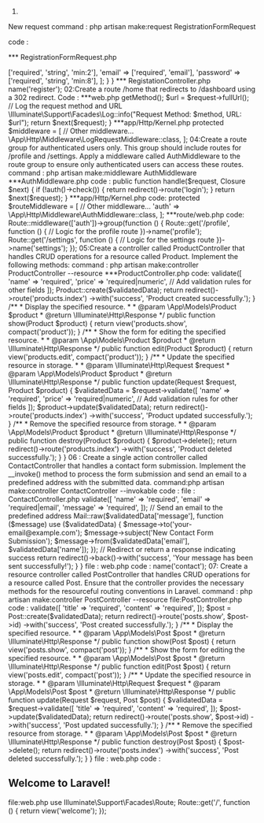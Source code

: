 01.
New request command  :
php artisan make:request RegistrationFormRequest

code : 

*** RegistrationFormRequest.php

<?php

namespace App\Http\Requests;

use Illuminate\Foundation\Http\FormRequest;

class RegistrationRequest extends FormRequest
{
    public function rules()
    {
        return [
            'name' => ['required', 'string', 'min:2'],
            'email' => ['required', 'email'],
            'password' => ['required', 'string', 'min:8'],
        ];
    }
}


*** RegistationController.php
<?php

namespace App\Http\Controllers;

use App\Http\Requests\RegistrationRequest;

class RegistrationController extends Controller
{
    public function register(RegistrationRequest $request)
    {
    }
}

*** web.php
<?php

use App\Http\Controllers\RegistrationController;
use Illuminate\Support\Facades\Route;

Route::post('/register', 'RegistrationController@register')->name('register');






02:Create a route /home that redirects to /dashboard using a 302 redirect.
Code :

***web.php
<?php
use Illuminate\Http\RedirectResponse;
use Illuminate\Support\Facades\Route;

Route::get('/home', function () {
    return new RedirectResponse('/dashboard', 302);
});



03:Create a global middleware that logs the request method and URL for every incoming request. Log the information to the Laravel log file.

command : php artisan make:middleware LogRequestMiddleware

***LogRequestMiddleware.php

public function handle($request, Closure $next)
{
    $method = $request->getMethod();
    $url = $request->fullUrl();

    // Log the request method and URL
    \Illuminate\Support\Facades\Log::info("Request Method: $method, URL: $url");

    return $next($request);
}
 
***app/Http/Kernel.php
protected $middleware = [
    // Other middleware...
    \App\Http\Middleware\LogRequestMiddleware::class,
];



04:Create a route group for authenticated users only. This group should include routes for /profile and /settings. Apply a middleware called AuthMiddleware to the route group to ensure only authenticated users can access these routes.

command : php artisan make:middleware AuthMiddleware


***AuthMiddleware.php
code :
public function handle($request, Closure $next)
{
    if (!auth()->check()) {
    
        return redirect()->route('login');
       
    }

    return $next($request);
}

***app/Http/Kernel.php

code:
protected $routeMiddleware = [
    // Other middleware...
    'auth' => \App\Http\Middleware\AuthMiddleware::class,
];


***route/web.php
code:

Route::middleware(['auth'])->group(function () {
    Route::get('/profile', function () {
        // Logic for the profile route
    })->name('profile');

    Route::get('/settings', function () {
        // Logic for the settings route
    })->name('settings');
});


05:Create a controller called ProductController that handles CRUD operations for a resource called Product. Implement the following methods:

command : php artisan make:controller ProductController --resource


***ProductController.php
code:
<?php

namespace App\Http\Controllers;

use App\Models\Product;
use Illuminate\Http\Request;

class ProductController extends Controller
{
    /**
     * Display a listing of the resource.
     *
     * @return \Illuminate\Http\Response
     */
    public function index()
    {
        $products = Product::all();

        return view('products.index', compact('products'));
    }

    /**
     * Show the form for creating a new resource.
     *
     * @return \Illuminate\Http\Response
     */
    public function create()
    {
        return view('products.create');
    }

    /**
     * Store a newly created resource in storage.
     *
     * @param  \Illuminate\Http\Request  $request
     * @return \Illuminate\Http\Response
     */
    public function store(Request $request)
    {
        $validatedData = $request->validate([
            'name' => 'required',
            'price' => 'required|numeric',
            // Add validation rules for other fields
        ]);

        Product::create($validatedData);

        return redirect()->route('products.index')
            ->with('success', 'Product created successfully.');
    }

    /**
     * Display the specified resource.
     *
     * @param  \App\Models\Product  $product
     * @return \Illuminate\Http\Response
     */
    public function show(Product $product)
    {
        return view('products.show', compact('product'));
    }

    /**
     * Show the form for editing the specified resource.
     *
     * @param  \App\Models\Product  $product
     * @return \Illuminate\Http\Response
     */
    public function edit(Product $product)
    {
        return view('products.edit', compact('product'));
    }

    /**
     * Update the specified resource in storage.
     *
     * @param  \Illuminate\Http\Request  $request
     * @param  \App\Models\Product  $product
     * @return \Illuminate\Http\Response
     */
    public function update(Request $request, Product $product)
    {
        $validatedData = $request->validate([
            'name' => 'required',
            'price' => 'required|numeric',
            // Add validation rules for other fields
        ]);

        $product->update($validatedData);

        return redirect()->route('products.index')
            ->with('success', 'Product updated successfully.');
    }

    /**
     * Remove the specified resource from storage.
     *
     * @param  \App\Models\Product  $product
     * @return \Illuminate\Http\Response
     */
    public function destroy(Product $product)
    {
        $product->delete();

        return redirect()->route('products.index')
            ->with('success', 'Product deleted successfully.');
    }
}



06 : Create a single action controller called ContactController that handles a contact form submission. Implement the __invoke() method to process the form submission and send an email to a predefined address with the submitted data.


command:php artisan make:controller ContactController --invokable


code :

file : ContactController.php


<?php

namespace App\Http\Controllers;

use Illuminate\Http\Request;
use Illuminate\Support\Facades\Mail;

class ContactController extends Controller
{
    /**
     * Handle the contact form submission.
     *
     * @param  \Illuminate\Http\Request  $request
     * @return \Illuminate\Http\Response
     */
    public function __invoke(Request $request)
    {
        // Validate the form data
        $validatedData = $request->validate([
            'name' => 'required',
            'email' => 'required|email',
            'message' => 'required',
        ]);

        // Send an email to the predefined address
        Mail::raw($validatedData['message'], function ($message) use ($validatedData) {
            $message->to('your-email@example.com');
            $message->subject('New Contact Form Submission');
            $message->from($validatedData['email'], $validatedData['name']);
        });

        // Redirect or return a response indicating success
        return redirect()->back()->with('success', 'Your message has been sent successfully!');
    }
}


file : web.php
code :
<?php

use Illuminate\Support\Facades\Route;
Route::post('/contact', 'ContactController')->name('contact');


07: Create a resource controller called PostController that handles CRUD operations for a resource called Post. Ensure that the controller provides the necessary methods for the resourceful routing conventions in Laravel.
command : php artisan make:controller PostController --resource

file:PostController.php
code :

<?php

namespace App\Http\Controllers;

use App\Models\Post;
use Illuminate\Http\Request;

class PostController extends Controller
{
    /**
     * Display a listing of the resource.
     *
     * @return \Illuminate\Http\Response
     */
    public function index()
    {
        $posts = Post::all();

        return view('posts.index', compact('posts'));
    }

    /**
     * Show the form for creating a new resource.
     *
     * @return \Illuminate\Http\Response
     */
    public function create()
    {
        return view('posts.create');
    }

    /**
     * Store a newly created resource in storage.
     *
     * @param  \Illuminate\Http\Request  $request
     * @return \Illuminate\Http\Response
     */
    public function store(Request $request)
    {
        $validatedData = $request->validate([
            'title' => 'required',
            'content' => 'required',
        ]);

        $post = Post::create($validatedData);

        return redirect()->route('posts.show', $post->id)
            ->with('success', 'Post created successfully.');
    }

    /**
     * Display the specified resource.
     *
     * @param  \App\Models\Post  $post
     * @return \Illuminate\Http\Response
     */
    public function show(Post $post)
    {
        return view('posts.show', compact('post'));
    }

    /**
     * Show the form for editing the specified resource.
     *
     * @param  \App\Models\Post  $post
     * @return \Illuminate\Http\Response
     */
    public function edit(Post $post)
    {
        return view('posts.edit', compact('post'));
    }

    /**
     * Update the specified resource in storage.
     *
     * @param  \Illuminate\Http\Request  $request
     * @param  \App\Models\Post  $post
     * @return \Illuminate\Http\Response
     */
    public function update(Request $request, Post $post)
    {
        $validatedData = $request->validate([
            'title' => 'required',
            'content' => 'required',
        ]);

        $post->update($validatedData);

        return redirect()->route('posts.show', $post->id)
            ->with('success', 'Post updated successfully.');
    }

    /**
     * Remove the specified resource from storage.
     *
     * @param  \App\Models\Post  $post
     * @return \Illuminate\Http\Response
     */
    public function destroy(Post $post)
    {
        $post->delete();

        return redirect()->route('posts.index')
            ->with('success', 'Post deleted successfully.');
    }
}


file : web.php
code :
<?php

use Illuminate\Support\Facades\Route;
Route::resource('posts', 'PostController');



08: Create a Blade view called welcome.blade.php that includes a navigation bar and a section displaying the text "Welcome to Laravel!".
command : touch resources/views/welcome.blade.php

file : welcome.blade.php
code :
<!DOCTYPE html>
<html>
<head>
    <title>Welcome to Laravel</title>
    <!-- Add your CSS and other head elements here -->
</head>
<body>
    <nav>
        <!-- Add your navigation bar HTML code here -->
    </nav>

    <section>
        <h1>Welcome to Laravel!</h1>
        <!-- Add other content for the section as needed -->
    </section>

    <!-- Add your JavaScript and other scripts here -->
</body>
</html>


file:web.php


use Illuminate\Support\Facades\Route;
Route::get('/', function () {
    return view('welcome');
});



